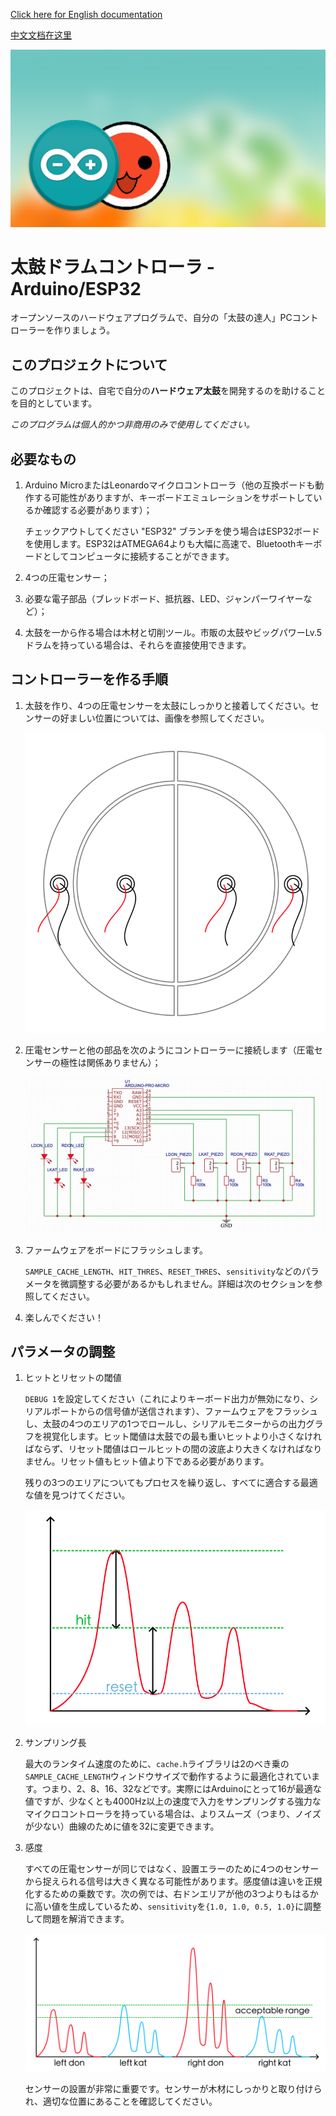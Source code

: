 [Click here for English documentation](README.md)

[中文文档在这里](README_zh-CN.md)

![Taiko Drum Controller](./images/banner-taiko.png)

# 太鼓ドラムコントローラ - Arduino/ESP32

オープンソースのハードウェアプログラムで、自分の「太鼓の達人」PCコントローラーを作りましょう。

## このプロジェクトについて

このプロジェクトは、自宅で自分の**ハードウェア太鼓**を開発するのを助けることを目的としています。

*このプログラムは個人的かつ非商用のみで使用してください。*

## 必要なもの

1. Arduino MicroまたはLeonardoマイクロコントローラ（他の互換ボードも動作する可能性がありますが、キーボードエミュレーションをサポートしているか確認する必要があります）；

   チェックアウトしてください "ESP32" ブランチを使う場合はESP32ボードを使用します。ESP32はATMEGA64よりも大幅に高速で、Bluetoothキーボードとしてコンピュータに接続することができます。
   
2. 4つの圧電センサー；
   
3. 必要な電子部品（ブレッドボード、抵抗器、LED、ジャンパーワイヤーなど）；
   
4. 太鼓を一から作る場合は木材と切削ツール。市販の太鼓やビッグパワーLv.5ドラムを持っている場合は、それらを直接使用できます。

## コントローラーを作る手順

1. 太鼓を作り、4つの圧電センサーを太鼓にしっかりと接着してください。センサーの好ましい位置については、画像を参照してください。
   
   ![コントローラースキーム](./images/piezo_locations.png)

2. 圧電センサーと他の部品を次のようにコントローラーに接続します（圧電センサーの極性は関係ありません）；
   
   ![コントローラースキーム](./images/scheme.png)

3. ファームウェアをボードにフラッシュします。
   
   `SAMPLE_CACHE_LENGTH`、`HIT_THRES`、`RESET_THRES`、`sensitivity`などのパラメータを微調整する必要があるかもしれません。詳細は次のセクションを参照してください。

4. 楽しんでください！

## パラメータの調整

1. ヒットとリセットの閾値
   
   `DEBUG 1`を設定してください（これによりキーボード出力が無効になり、シリアルポートからの信号値が送信されます）、ファームウェアをフラッシュし、太鼓の4つのエリアの1つでロールし、シリアルモニターからの出力グラフを視覚化します。ヒット閾値は太鼓での最も重いヒットより小さくなければならず、リセット閾値はロールヒットの間の波底より大きくなければなりません。リセット値もヒット値より下である必要があります。
   
   残りの3つのエリアについてもプロセスを繰り返し、すべてに適合する最適な値を見つけてください。

   ![コントローラースキーム](./images/tune_hit_reset.png)

2. サンプリング長
   
   最大のランタイム速度のために、`cache.h`ライブラリは2のべき乗の`SAMPLE_CACHE_LENGTH`ウィンドウサイズで動作するように最適化されています。つまり、2、8、16、32などです。実際にはArduinoにとって16が最適な値ですが、少なくとも4000Hz以上の速度で入力をサンプリングする強力なマイクロコントローラを持っている場合は、よりスムーズ（つまり、ノイズが少ない）曲線のために値を32に変更できます。

3. 感度
   
   すべての圧電センサーが同じではなく、設置エラーのために4つのセンサーから捉えられる信号は大きく異なる可能性があります。感度値は違いを正規化するための乗数です。次の例では、右ドンエリアが他の3つよりもはるかに高い値を生成しているため、`sensitivity`を`{1.0, 1.0, 0.5, 1.0}`に調整して問題を解消できます。

   ![コントローラースキーム](./images/tune_sensitivities.png)

   センサーの設置が非常に重要です。センサーが木材にしっかりと取り付けられ、適切な位置にあることを確認してください。
